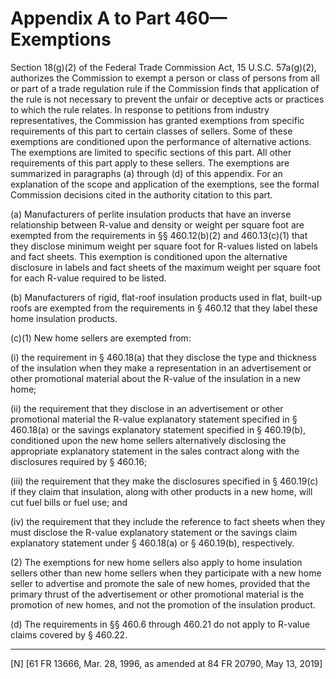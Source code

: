 # Appendix A to Part 460—Exemptions




Section 18(g)(2) of the Federal Trade Commission Act, 15 U.S.C. 57a(g)(2), authorizes the Commission to exempt a person or class of persons from all or part of a trade regulation rule if the Commission finds that application of the rule is not necessary to prevent the unfair or deceptive acts or practices to which the rule relates. In response to petitions from industry representatives, the Commission has granted exemptions from specific requirements of this part to certain classes of sellers. Some of these exemptions are conditioned upon the performance of alternative actions. The exemptions are limited to specific sections of this part. All other requirements of this part apply to these sellers. The exemptions are summarized in paragraphs (a) through (d) of this appendix. For an explanation of the scope and application of the exemptions, see the formal Commission decisions cited in the authority citation to this part.


(a) Manufacturers of perlite insulation products that have an inverse relationship between R-value and density or weight per square foot are exempted from the requirements in §§ 460.12(b)(2) and 460.13(c)(1) that they disclose minimum weight per square foot for R-values listed on labels and fact sheets. This exemption is conditioned upon the alternative disclosure in labels and fact sheets of the maximum weight per square foot for each R-value required to be listed. 

(b) Manufacturers of rigid, flat-roof insulation products used in flat, built-up roofs are exempted from the requirements in § 460.12 that they label these home insulation products. 


(c)(1) New home sellers are exempted from:


(i) the requirement in § 460.18(a) that they disclose the type and thickness of the insulation when they make a representation in an advertisement or other promotional material about the R-value of the insulation in a new home;


(ii) the requirement that they disclose in an advertisement or other promotional material the R-value explanatory statement specified in § 460.18(a) or the savings explanatory statement specified in § 460.19(b), conditioned upon the new home sellers alternatively disclosing the appropriate explanatory statement in the sales contract along with the disclosures required by § 460.16;


(iii) the requirement that they make the disclosures specified in § 460.19(c) if they claim that insulation, along with other products in a new home, will cut fuel bills or fuel use; and


(iv) the requirement that they include the reference to fact sheets when they must disclose the R-value explanatory statement or the savings claim explanatory statement under § 460.18(a) or § 460.19(b), respectively.


(2) The exemptions for new home sellers also apply to home insulation sellers other than new home sellers when they participate with a new home seller to advertise and promote the sale of new homes, provided that the primary thrust of the advertisement or other promotional material is the promotion of new homes, and not the promotion of the insulation product. 

(d) The requirements in §§ 460.6 through 460.21 do not apply to R-value claims covered by § 460.22.



---

[N] [61 FR 13666, Mar. 28, 1996, as amended at 84 FR 20790, May 13, 2019]






